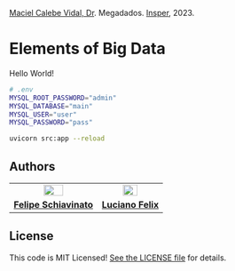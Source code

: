 [Maciel Calebe Vidal, Dr](https://www.linkedin.com/in/macielvidal/). Megadados.
[Insper](https://www.insper.edu.br), 2023.

# Elements of Big Data

Hello World!

```sh
# .env
MYSQL_ROOT_PASSWORD="admin"
MYSQL_DATABASE="main"
MYSQL_USER="user"
MYSQL_PASSWORD="pass"
```

```sh
uvicorn src:app --reload
```

## Authors

<table width="100%">
    <tr>
        <td align="center">
            <a href="https://github.com/felipeschiavinato"><img src="https://github.com/felipeschiavinato.png" style="width: 50%;" /></a>
        </td>
        <td align="center">
            <a href="https://github.com/FelixLuciano"><img src="https://github.com/FelixLuciano.png" style="width: 50%;" /><br /></a>
        </td>
    </tr>
    <tr>
        <td align="center">
            <a href="https://github.com/felipeschiavinato"><strong>Felipe Schiavinato</strong></a>
        </td>
        <td align="center">
            <a href="https://github.com/FelixLuciano"><strong>Luciano Felix</strong></a>
        </td>
    </tr>
</table>

## License

This code is MIT Licensed! [See the LICENSE file](LICENSE) for details.
